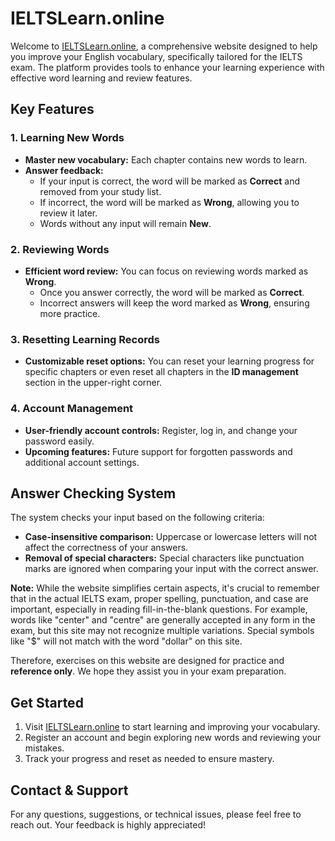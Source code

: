 # IELTSLearn.online

Welcome to [IELTSLearn.online](https://ieltslearn.online), a comprehensive website designed to help you improve your English vocabulary, specifically tailored for the IELTS exam. The platform provides tools to enhance your learning experience with effective word learning and review features.

## Key Features

### 1. Learning New Words
- **Master new vocabulary:** Each chapter contains new words to learn.
- **Answer feedback:**
  - If your input is correct, the word will be marked as **Correct** and removed from your study list.
  - If incorrect, the word will be marked as **Wrong**, allowing you to review it later.
  - Words without any input will remain **New**.

### 2. Reviewing Words
- **Efficient word review:** You can focus on reviewing words marked as **Wrong**.
  - Once you answer correctly, the word will be marked as **Correct**.
  - Incorrect answers will keep the word marked as **Wrong**, ensuring more practice.

### 3. Resetting Learning Records
- **Customizable reset options:** You can reset your learning progress for specific chapters or even reset all chapters in the **ID management** section in the upper-right corner.

### 4. Account Management
- **User-friendly account controls:** Register, log in, and change your password easily.
- **Upcoming features:** Future support for forgotten passwords and additional account settings.

## Answer Checking System

The system checks your input based on the following criteria:
- **Case-insensitive comparison:** Uppercase or lowercase letters will not affect the correctness of your answers.
- **Removal of special characters:** Special characters like punctuation marks are ignored when comparing your input with the correct answer.

**Note:** While the website simplifies certain aspects, it's crucial to remember that in the actual IELTS exam, proper spelling, punctuation, and case are important, especially in reading fill-in-the-blank questions. For example, words like "center" and "centre" are generally accepted in any form in the exam, but this site may not recognize multiple variations. Special symbols like "$" will not match with the word "dollar" on this site.

Therefore, exercises on this website are designed for practice and **reference only**. We hope they assist you in your exam preparation.

## Get Started

1. Visit [IELTSLearn.online](https://ieltslearn.online) to start learning and improving your vocabulary.
2. Register an account and begin exploring new words and reviewing your mistakes.
3. Track your progress and reset as needed to ensure mastery.

## Contact & Support
For any questions, suggestions, or technical issues, please feel free to reach out. Your feedback is highly appreciated!
